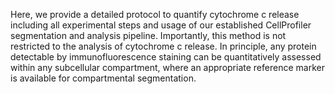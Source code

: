 Here, we provide a detailed protocol to quantify cytochrome c release including all experimental steps and usage of our established CellProfiler segmentation and analysis pipeline. Importantly, this method is not restricted to the analysis of cytochrome c release. In principle, any protein detectable by immunofluorescence staining can be quantitatively assessed within any subcellular compartment, where an appropriate reference marker is available for compartmental segmentation.
